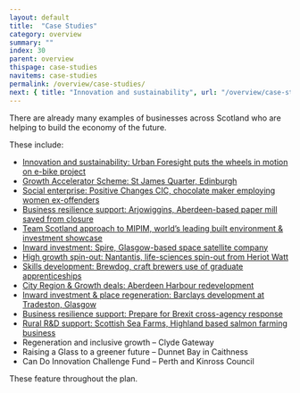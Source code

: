 ```yaml
---
layout: default
title:  "Case Studies"
category: overview
summary: ""
index: 30
parent: overview
thispage: case-studies
navitems: case-studies
permalink: /overview/case-studies/
next: { title: "Innovation and sustainability", url: "/overview/case-studies/innovation-sustainability/"}
---
```


There are already many examples of businesses across Scotland who are helping to build the economy of the future.  

These include:

- [Innovation and sustainability: Urban Foresight puts the wheels in motion on e-bike project](/overview/case-studies/innovation-sustainability/)
- [Growth Accelerator Scheme: St James Quarter, Edinburgh](/overview/case-studies/growth-accelerator-scheme/)
- [Social enterprise: Positive Changes CIC, chocolate maker employing women ex-offenders](/overview/case-studies/social-enterprise/)
- [Business resilience support: Arjowiggins, Aberdeen-based paper mill saved from closure](/overview/case-studies/business-resilience-support/)
- [Team Scotland approach to MIPIM, world’s leading built environment & investment showcase](/overview/case-studies/team-scotland-approach/)
- [Inward investment: Spire, Glasgow-based space satellite company](/overview/case-studies/inward-investment/)
- [High growth spin-out: Nantantis, life-sciences spin-out from Heriot Watt](/overview/case-studies/high-growth-spin-out/)
- [Skills development: Brewdog, craft brewers use of graduate apprenticeships](/overview/case-studies/skills-development/)
- [City Region & Growth deals: Aberdeen Harbour redevelopment](/overview/case-studies/city-region-growth-deals/)
- [Inward investment & place regeneration: Barclays development at Tradeston, Glasgow](/overview/case-studies/inward-investment-place-regeneration/)
- [Business resilience support: Prepare for Brexit cross-agency response](/overview/case-studies/business-resilience-support-prepare-for-brexit/)
- [Rural R&D support: Scottish Sea Farms, Highland based salmon farming business](/overview/case-studies/rural-rd-suport/)
- Regeneration and inclusive growth – Clyde Gateway
- Raising a Glass to a greener future – Dunnet Bay in Caithness
- Can Do Innovation Challenge Fund – Perth and Kinross Council

These feature throughout the plan.  
